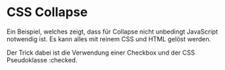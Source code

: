 # CSS Collapse
Ein Beispiel, welches zeigt, dass für Collapse nicht unbedingt JavaScript notwendig ist. Es kann alles mit reinem CSS und HTML gelöst werden.

Der Trick dabei ist die Verwendung einer Checkbox und der CSS Pseudoklasse :checked.
